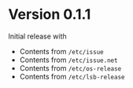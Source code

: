 # Version 0.1.1

Initial release with

- Contents from `/etc/issue`
- Contents from `/etc/issue.net`
- Contents from `/etc/os-release`
- Contents from `/etc/lsb-release`
